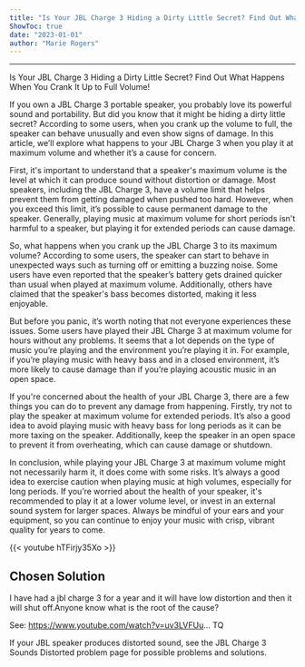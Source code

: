 ```yaml
---
title: "Is Your JBL Charge 3 Hiding a Dirty Little Secret? Find Out What Happens When You Crank It Up to Full Volume!"
ShowToc: true 
date: "2023-01-01"
author: "Marie Rogers"
---
```

*****
Is Your JBL Charge 3 Hiding a Dirty Little Secret? Find Out What Happens When You Crank It Up to Full Volume!

If you own a JBL Charge 3 portable speaker, you probably love its powerful sound and portability. But did you know that it might be hiding a dirty little secret? According to some users, when you crank up the volume to full, the speaker can behave unusually and even show signs of damage. In this article, we’ll explore what happens to your JBL Charge 3 when you play it at maximum volume and whether it’s a cause for concern.

First, it's important to understand that a speaker's maximum volume is the level at which it can produce sound without distortion or damage. Most speakers, including the JBL Charge 3, have a volume limit that helps prevent them from getting damaged when pushed too hard. However, when you exceed this limit, it’s possible to cause permanent damage to the speaker. Generally, playing music at maximum volume for short periods isn't harmful to a speaker, but playing it for extended periods can cause damage.

So, what happens when you crank up the JBL Charge 3 to its maximum volume? According to some users, the speaker can start to behave in unexpected ways such as turning off or emitting a buzzing noise. Some users have even reported that the speaker’s battery gets drained quicker than usual when played at maximum volume. Additionally, others have claimed that the speaker's bass becomes distorted, making it less enjoyable.

But before you panic, it’s worth noting that not everyone experiences these issues. Some users have played their JBL Charge 3 at maximum volume for hours without any problems. It seems that a lot depends on the type of music you’re playing and the environment you’re playing it in. For example, if you’re playing music with heavy bass and in a closed environment, it’s more likely to cause damage than if you’re playing acoustic music in an open space.

If you're concerned about the health of your JBL Charge 3, there are a few things you can do to prevent any damage from happening. Firstly, try not to play the speaker at maximum volume for extended periods. It’s also a good idea to avoid playing music with heavy bass for long periods as it can be more taxing on the speaker. Additionally, keep the speaker in an open space to prevent it from overheating, which can cause damage or shutdown.

In conclusion, while playing your JBL Charge 3 at maximum volume might not necessarily harm it, it does come with some risks. It’s always a good idea to exercise caution when playing music at high volumes, especially for long periods. If you’re worried about the health of your speaker, it's recommended to play it at a lower volume level, or invest in an external sound system for larger spaces. Always be mindful of your ears and your equipment, so you can continue to enjoy your music with crisp, vibrant quality for years to come.

{{< youtube hTFirjy35Xo >}} 



## Chosen Solution
 I have had a jbl charge 3 for a year and it will have low distortion and then it will shut off.Anyone know what is the root of the cause?

 See:
https://www.youtube.com/watch?v=uv3LVFUu...
TQ

 If your JBL speaker produces distorted sound, see the JBL Charge 3 Sounds Distorted problem page for possible problems and solutions.




